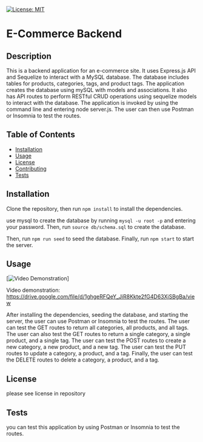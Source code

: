 
  [![License: MIT](https://img.shields.io/badge/License-MIT-yellow.svg)](https://opensource.org/license/mit/)

  # E-Commerce Backend

  ## Description

This is a backend application for an e-commerce site. It uses Express.js API and Sequelize to interact with a MySQL database.
The database includes tables for products, categories, tags, and product tags. The application creates the database using mySQL with models and associations. It also has API routes to perform RESTful CRUD operations using sequelize models to interact with the database. The application is invoked by using the command line and entering node server.js. The user can then use Postman or Insomnia to test the routes.
  


  ## Table of Contents

- [Installation](#installation)
- [Usage](#usage)
- [License](#license)
- [Contributing](#contribution)
- [Tests](#tests)



## Installation

Clone the repository, then run `npm install` to install the dependencies. 

use mysql to create the database by running `mysql -u root -p` and entering your password. Then, run `source db/schema.sql` to create the database.

Then, run `npm run seed` to seed the database. Finally, run `npm start` to start the server.




## Usage 

[![Video Demonstration](https://drive.google.com/file/d/1ghgeRFQeY_JiR8Kkte2fG4D63XjSBgBa/view)]




Video demonstration: https://drive.google.com/file/d/1ghgeRFQeY_JiR8Kkte2fG4D63XjSBgBa/view

After installing the dependencies, seeding the database, and starting the server, the user can use Postman or Insomnia to test the routes. The user can test the GET routes to return all categories, all products, and all tags. The user can also test the GET routes to return a single category, a single product, and a single tag. The user can test the POST routes to create a new category, a new product, and a new tag. The user can test the PUT routes to update a category, a product, and a tag. Finally, the user can test the DELETE routes to delete a category, a product, and a tag.

## License

please see license in repository


## Tests

you can test this application by using Postman or Insomnia to test the routes.

